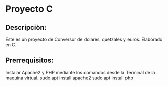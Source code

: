 # Proyecto C

## Descripciòn:
Este es un proyecto de Conversor de dolares, quetzales y euros. Elaborado en C.


## Prerrequisitos:
Instalar Apache2 y PHP mediante los comandos desde la Terminal de la maquina virtual.
sudo apt install apache2
sudo apt install php
